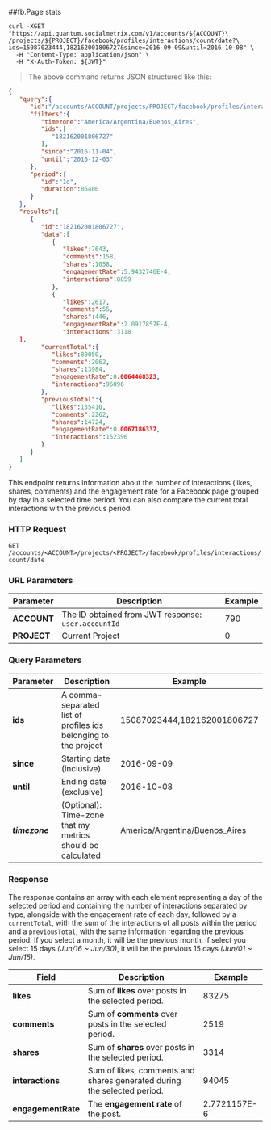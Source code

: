 ##fb.Page stats
```shell
curl -XGET "https://api.quantum.socialmetrix.com/v1/accounts/${ACCOUNT}\
/projects/${PROJECT}/facebook/profiles/interactions/count/date?\
ids=15087023444,182162001806727&since=2016-09-09&until=2016-10-08" \
  -H "Content-Type: application/json" \
  -H "X-Auth-Token: ${JWT}"
```

> The above command returns JSON structured like this:

```json
{  
   "query":{  
      "id":"/accounts/ACCOUNT/projects/PROJECT/facebook/profiles/interactions/count/date",
      "filters":{  
         "timezone":"America/Argentina/Buenos_Aires",
         "ids":[  
            "182162001806727"
         ],
         "since":"2016-11-04",
         "until":"2016-12-03"
      },
      "period":{  
         "id":"1d",
         "duration":86400
      }
   },
   "results":[  
      {  
         "id":"182162001806727",
         "data":[  
            {  
               "likes":7643,
               "comments":158,
               "shares":1058,
               "engagementRate":5.9432746E-4,
               "interactions":8859
            },
            {  
               "likes":2617,
               "comments":55,
               "shares":446,
               "engagementRate":2.0917857E-4,
               "interactions":3118
   ],
         "currentTotal":{  
            "likes":80050,
            "comments":2062,
            "shares":13984,
            "engagementRate":0.0064468323,
            "interactions":96096
         },
         "previousTotal":{  
            "likes":135410,
            "comments":2262,
            "shares":14724,
            "engagementRate":0.0067186337,
            "interactions":152396
         }
      }
   ]
}
```

This endpoint returns information about the number of interactions (likes, shares, comments) and the engagement rate for a Facebook page grouped by day in a selected time period. You can also compare the current total interactions with the previous period. 

### HTTP Request

`GET /accounts/<ACCOUNT>/projects/<PROJECT>/facebook/profiles/interactions/count/date`

### URL Parameters

Parameter | Description | Example
--------- | ----------- | -----------
**ACCOUNT** | The ID obtained from JWT response: `user.accountId` | 790
**PROJECT** | Current Project | 0

### Query Parameters

Parameter | Description | Example
--------- | ----------- | -----------
**ids** | A comma-separated list of profiles ids belonging to the project | 15087023444,182162001806727
**since** | Starting date (inclusive) | 2016-09-09
**until** | Ending date (exclusive) | 2016-10-08
***timezone*** | (Optional): Time-zone that my metrics should be calculated | America/Argentina/Buenos_Aires

### Response

The response contains an array with each element representing a day of the selected period and containing the number of interactions separated by type, alongside with the engagement rate of each day, followed by a `currentTotal`, with the sum of the interactions of all posts within the period and a `previousTotal`, with the same information regarding the previous period. If you select a month, it will be the previous month, if select you select 15 days *(Jun/16 ~ Jun/30)*, it will be the previous 15 days *(Jun/01 ~ Jun/15)*. 

Field | Description | Example
--------- | ----------- | -----------
**likes** | Sum of **likes** over posts in the selected period. | 83275
**comments** | Sum of **comments** over posts in the selected period. | 2519
**shares** | Sum of **shares** over posts in the selected period. | 3314
**interactions** | Sum of likes, comments and shares generated during the selected period. | 94045
**engagementRate** | The **engagement rate** of the post. | 2.7721157E-6



